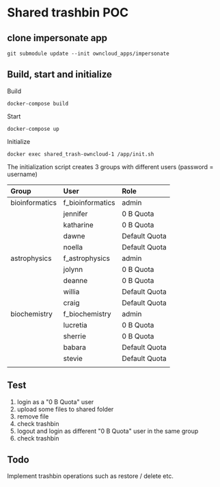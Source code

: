 # Shared trashbin POC

## clone impersonate app

```
git submodule update --init owncloud_apps/impersonate
```

## Build, start and initialize

Build

```
docker-compose build
```

Start

```
docker-compose up
```

Initialize

```
docker exec shared_trash-owncloud-1 /app/init.sh
```

The initialization script creates 3 groups with different users (password = username)

| Group          | User             | Role          |
|:---------------|:-----------------|:--------------|
| bioinformatics | f_bioinformatics | admin         |
|                | jennifer         | 0 B Quota     |
|                | katharine        | 0 B Quota     |
|                | dawne            | Default Quota |
|                | noella           | Default Quota |
| astrophysics   | f_astrophysics   | admin         |
|                | jolynn           | 0 B Quota     |
|                | deanne           | 0 B Quota     |
|                | willia           | Default Quota |
|                | craig            | Default Quota |
| biochemistry   | f_biochemistry   | admin         |
|                | lucretia         | 0 B Quota     |
|                | sherrie          | 0 B Quota     |
|                | babara           | Default Quota |
|                | stevie           | Default Quota |
|                |                  |               |


## Test

1. login as a "0 B Quota" user
2. upload some files to shared folder
3. remove file
4. check trashbin
5. logout and login as different "0 B Quota" user in the same group
6. check trashbin

## Todo

Implement trashbin operations such as restore / delete etc.
